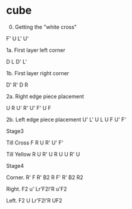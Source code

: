 # cube

0. Getting the "white cross"

F' U L' U'

1a. First layer left corner

D L D' L’

1b. First layer right corner

D' R' D R

2a. Right edge piece placement

U R U' R' U' F' U F


2b. Left edge piece placement
U' L' U L U F U' F'

Stage3

Till Cross F R U R' U' F'


Till Yellow R U R' U R U U R' U



Stage4

Corner. R' F R' B2 R F' R' B2 R2 


Right.  F2 u' Lr'F2l'R u'F2


Left.  F2 U Lr'F2l'R UF2
